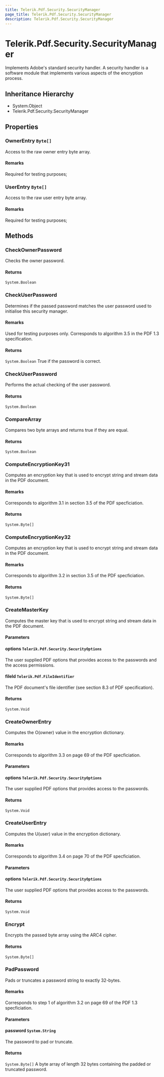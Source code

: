 ```yaml
---
title: Telerik.Pdf.Security.SecurityManager
page_title: Telerik.Pdf.Security.SecurityManager
description: Telerik.Pdf.Security.SecurityManager
---
```


# Telerik.Pdf.Security.SecurityManager

Implements Adobe's standard security handler.  A security handler is
                a software module that implements various aspects of the encryption
                process.

## Inheritance Hierarchy

* System.Object
* Telerik.Pdf.Security.SecurityManager

## Properties

###  OwnerEntry `Byte[]`

Access to the raw owner entry byte array.

#### Remarks
Required for testing purposes;

###  UserEntry `Byte[]`

Access to the raw user entry byte array.

#### Remarks
Required for testing purposes;

## Methods

###  CheckOwnerPassword

Checks the owner password.

#### Returns

`System.Boolean` 

###  CheckUserPassword

Determines if the passed password matches the user password
                used to initialise this security manager.

#### Remarks
Used for testing purposes only.  Corresponds to algorithm 3.5 in the
                PDF 1.3 specification.

#### Returns

`System.Boolean` True if the password is correct.

###  CheckUserPassword

Performs the actual checking of the user password.

#### Returns

`System.Boolean` 

###  CompareArray

Compares two byte arrays and returns true if they are equal.

#### Returns

`System.Boolean` 

###  ComputeEncryptionKey31

Computes an encryption key that is used to encrypt string and stream data
                in the PDF document.

#### Remarks
Corresponds to algorithm 3.1 in section 3.5 of the PDF specficiation.

#### Returns

`System.Byte[]` 

###  ComputeEncryptionKey32

Computes an encryption key that is used to encrypt string and stream data
                in the PDF document.

#### Remarks
Corresponds to algorithm 3.2 in section 3.5 of the PDF specficiation.

#### Returns

`System.Byte[]` 

###  CreateMasterKey

Computes the master key that is used to encrypt string and stream data
                in the PDF document.

#### Parameters

#### options `Telerik.Pdf.Security.SecurityOptions`

The user supplied PDF options that provides access to the passwords and
                the access permissions.

#### fileId `Telerik.Pdf.FileIdentifier`

The PDF document's file identifier (see section 8.3 of PDF specification).

#### Returns

`System.Void` 

###  CreateOwnerEntry

Computes the O(owner) value in the encryption dictionary.

#### Remarks
Corresponds to algorithm 3.3 on page 69 of the PDF specficiation.

#### Parameters

#### options `Telerik.Pdf.Security.SecurityOptions`

The user supplied PDF options that provides access to the passwords.

#### Returns

`System.Void` 

###  CreateUserEntry

Computes the U(user) value in the encryption dictionary.

#### Remarks
Corresponds to algorithm 3.4 on page 70 of the PDF specficiation.

#### Parameters

#### options `Telerik.Pdf.Security.SecurityOptions`

The user supplied PDF options that provides access to the passwords.

#### Returns

`System.Void` 

###  Encrypt

Encrypts the passed byte array using the ARC4 cipher.

#### Returns

`System.Byte[]` 

###  PadPassword

Pads or truncates a password string to exactly 32-bytes.

#### Remarks
Corresponds to step 1 of algorithm 3.2 on page 69 of the PDF 1.3 specficiation.

#### Parameters

#### password `System.String`

The password to pad or truncate.

#### Returns

`System.Byte[]` A byte array of length 32 bytes containing the padded or truncated password.

